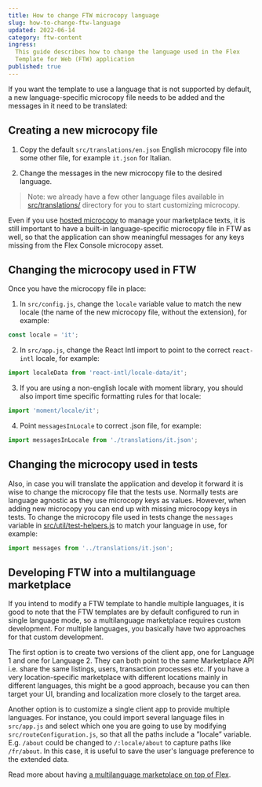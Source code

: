 ```yaml
---
title: How to change FTW microcopy language
slug: how-to-change-ftw-language
updated: 2022-06-14
category: ftw-content
ingress:
  This guide describes how to change the language used in the Flex
  Template for Web (FTW) application
published: true
---
```


If you want the template to use a language that is not supported by
default, a new language-specific microcopy file needs to be added and
the messages in it need to be translated:

## Creating a new microcopy file

1. Copy the default `src/translations/en.json` English microcopy file
   into some other file, for example `it.json` for Italian.

2. Change the messages in the new microcopy file to the desired
   language.

> Note: we already have a few other language files available in
> [src/translations/](https://github.com/sharetribe/ftw-daily/tree/master/src/translations)
> directory for you to start customizing microcopy.

Even if you use [hosted microcopy](/ftw/hosted-microcopy/) to manage
your marketplace texts, it is still important to have a built-in
language-specific microcopy file in FTW as well, so that the application
can show meaningful messages for any keys missing from the Flex Console
microcopy asset.

## Changing the microcopy used in FTW

Once you have the microcopy file in place:

1. In `src/config.js`, change the `locale` variable value to match the
   new locale (the name of the new microcopy file, without the
   extension), for example:

```js
const locale = 'it';
```

2. In `src/app.js`, change the React Intl import to point to the correct
   `react-intl` locale, for example:

```js
import localeData from 'react-intl/locale-data/it';
```

3. If you are using a non-english locale with moment library, you should
   also import time specific formatting rules for that locale:

```js
import 'moment/locale/it';
```

4.  Point `messagesInLocale` to correct .json file, for example:

```js
import messagesInLocale from './translations/it.json';
```

## Changing the microcopy used in tests

Also, in case you will translate the application and develop it forward
it is wise to change the microcopy file that the tests use. Normally
tests are language agnostic as they use microcopy keys as values.
However, when adding new microcopy you can end up with missing microcopy
keys in tests. To change the microcopy file used in tests change the
`messages` variable in
[src/util/test-helpers.js](https://github.com/sharetribe/ftw-daily/blob/master/src/util/test-helpers.js)
to match your language in use, for example:

```js
import messages from '../translations/it.json';
```

## Developing FTW into a multilanguage marketplace

If you intend to modify a FTW template to handle multiple languages, it
is good to note that the FTW templates are by default configured to run
in single language mode, so a multilanguage marketplace requires custom
development. For multiple languages, you basically have two approaches
for that custom development.

The first option is to create two versions of the client app, one for
Language 1 and one for Language 2. They can both point to the same
Marketplace API i.e. share the same listings, users, transaction
processes etc. If you have a very location-specific marketplace with
different locations mainly in different languages, this might be a good
approach, because you can then target your UI, branding and localization
more closely to the target area.

Another option is to customize a single client app to provide multiple
languages. For instance, you could import several language files in
`src/app.js` and select which one you are going to use by modifying
`src/routeConfiguration.js`, so that all the paths include a ”locale”
variable. E.g. `/about` could be changed to `/:locale/about` to capture
paths like `/fr/about`. In this case, it is useful to save the user's
language preference to the extended data.

Read more about having
[a multilanguage marketplace on top of Flex](/concepts/microcopy/#can-i-have-a-multilanguage-marketplace).
